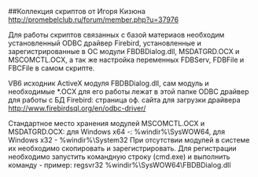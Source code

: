 ##Коллекция скриптов от Игоря Кизюна http://promebelclub.ru/forum/member.php?u=37976

Для работы скриптов связанных с базой материаов необходим установленный ODBC драйвер Firebird, установленные и зарегистрированные в ОС модули FBDBDialog.dll, MSDATGRD.OCX и MSCOMCTL.OCX, а так же настройка переменных FDBServ, FDBFile и FBCFile в самом скрипте. 

VB6 исходник ActiveX модуля FBDBDialog.dll, сам модуль и необходимые *.OCX для его работы лежат в этой папке
ODBC драйвер для работы с БД Firebird: страница оф. сайта для загрузки драйвера http://www.firebirdsql.org/en/odbc-driver/

Стандартное место хранения модулей MSCOMCTL.OCX и MSDATGRD.OCX:
для Windows x64 -: %windir%\SysWOW64, для Windows x32 - %windir%\System32
При отсутствии модулей в системе их необходимо скопировать и зарегистрировать. Для регистрации необходимо запустить командную строку (cmd.exe) и выполнить команду - пример: regsvr32 %windir%\SysWOW64\FBDBDialog.dll
